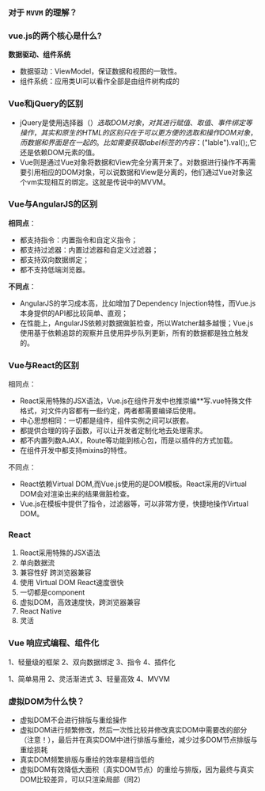 ### 对于 `MVVM` 的理解？

### vue.js的两个核心是什么? 
**数据驱动、组件系统**
+ 数据驱动：ViewModel，保证数据和视图的一致性。
+ 组件系统：应用类UI可以看作全部是由组件树构成的

### Vue和jQuery的区别
+ jQuery是使用选择器（$）选取DOM对象，对其进行赋值、取值、事件绑定等操作，其实和原生的HTML的区别只在于可以更方便的选取和操作DOM对象，而数据和界面是在一起的。比如需要获取label标签的内容：$("lable").val();,它还是依赖DOM元素的值。
+ Vue则是通过Vue对象将数据和View完全分离开来了。对数据进行操作不再需要引用相应的DOM对象，可以说数据和View是分离的，他们通过Vue对象这个vm实现相互的绑定。这就是传说中的MVVM。
### Vue与AngularJS的区别
**相同点**：
+ 都支持指令：内置指令和自定义指令；
+ 都支持过滤器：内置过滤器和自定义过滤器；
+ 都支持双向数据绑定；
+ 都不支持低端浏览器。

**不同点**：
+ AngularJS的学习成本高，比如增加了Dependency Injection特性，而Vue.js本身提供的API都比较简单、直观；
+ 在性能上，AngularJS依赖对数据做脏检查，所以Watcher越多越慢；Vue.js使用基于依赖追踪的观察并且使用异步队列更新，所有的数据都是独立触发的。

### Vue与React的区别
相同点：
+ React采用特殊的JSX语法，Vue.js在组件开发中也推崇编**写.vue特殊文件格式，对文件内容都有一些约定，两者都需要编译后使用。
+ 中心思想相同：一切都是组件，组件实例之间可以嵌套。
+ 都提供合理的钩子函数，可以让开发者定制化地去处理需求。
+ 都不内置列数AJAX，Route等功能到核心包，而是以插件的方式加载。
+ 在组件开发中都支持mixins的特性。

不同点：
+ React依赖Virtual DOM,而Vue.js使用的是DOM模板。React采用的Virtual DOM会对渲染出来的结果做脏检查。
+ Vue.js在模板中提供了指令，过滤器等，可以非常方便，快捷地操作Virtual DOM。

### React
1. React采用特殊的JSX语法
2. 单向数据流
3. 兼容性好 跨浏览器兼容
4. 使用 Virtual DOM React速度很快
5. 一切都是component
6. 虚拟DOM，高效速度快，跨浏览器兼容
7. React Native
8. 灵活

### Vue 响应式编程、组件化
1、轻量级的框架
2、双向数据绑定
3、指令
4、插件化

1、简单易用
2、灵活渐进式
3、轻量高效
4、MVVM

### 虚拟DOM为什么快？
+ 虚拟DOM不会进行排版与重绘操作
+ 虚拟DOM进行频繁修改，然后一次性比较并修改真实DOM中需要改的部分（注意！），最后并在真实DOM中进行排版与重绘，减少过多DOM节点排版与重绘损耗
+ 真实DOM频繁排版与重绘的效率是相当低的
+ 虚拟DOM有效降低大面积（真实DOM节点）的重绘与排版，因为最终与真实DOM比较差异，可以只渲染局部（同2）
